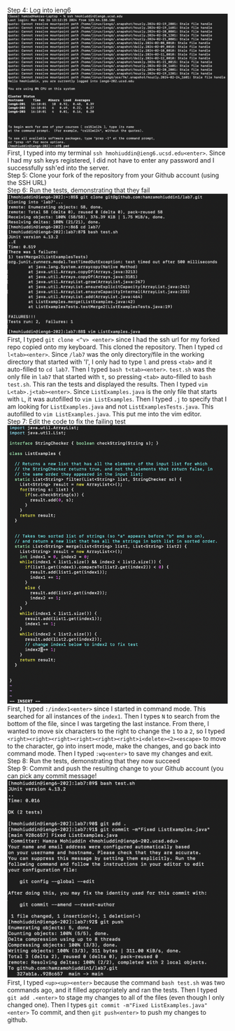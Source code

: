 Step 4: Log into ieng6    
![Step 4](./assets/lab7/step1.png)    
First, I typed into my terminal ```ssh hmohiuddin@ieng6.ucsd.edu<enter>```. Since I had my ssh keys registered, I did not have to enter any password and I successfully ssh'ed into the server.    
Step 5: Clone your fork of the repository from your Github account (using the SSH URL)     
Step 6: Run the tests, demonstrating that they fail      
![Step 5](./assets/lab7/step2.png)     
First, I typed  ```git clone <^v> <enter>``` since I had the ssh url for my forked repo copied onto my keyboard. This cloned the repository. Then I typed ```cd l<tab><enter>```. Since ```/lab7``` was the only directory/file in the working directory that started with 'l', I only had to type ```l``` and press ```<tab>``` and it auto-filled to ```cd lab7```. Then I typed ```bash t<tab><enter>```. ```test.sh``` was the only file in ```lab7``` that started with ```t```, so pressing ```<tab>``` auto-filled to ```bash test.sh```. This ran the tests and displayed the results. Then I typed ```vim L<tab>.j<tab><enter>```. Since ```ListExamples.java``` is the only file that starts with ```L```, it was autofilled to ```vim ListExamples```. Then I typed ```.j``` to specify that I am looking for ```ListExamples.java``` and not ```ListExamplesTests.java```. This autofilled to ```vim ListExamples.java```. This put me into the vim editor.      
Step 7: Edit the code to fix the failing test    
![Step 7](./assets/lab7/step3.png)
First, I typed ```:/index1<enter>``` since I started in command mode. This searched for all instances of the ```index1```. Then I types ```N``` to search from the bottom of the file, since I was targeting the last instance. From there, I wanted to move six characters to the right to change the ```1``` to a ```2```, so I typed ```<right><right><right><right><right><right>i<delete><2><escape>``` to move to the character, go into insert mode, make the changes, and go back into command mode. Then I typed ```:wq<enter>``` to save my changes and exit.     
Step 8: Run the tests, demonstrating that they now succeed     
Step 9: Commit and push the resulting change to your Github account (you can pick any commit message!     
![Step 8](./assets/lab7/step4.png)      
First, I typed ```<up><up><enter>``` because the command ```bash test.sh``` was two commands ago, and it filled appropriately and ran the tests. Then I typed ```git add .<enter>``` to stage my changes to all of the files (even though I only changed one). Then I types ```git commit -m"Fixed ListExamples.java"<enter>``` To commit, and then ```git push<enter>``` to push my changes to github.    
